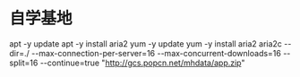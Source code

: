 # 自学基地
apt -y update
apt -y install aria2
yum -y update
yum -y install aria2
aria2c --dir=./ --max-connection-per-server=16 --max-concurrent-downloads=16 --split=16 --continue=true "http://gcs.popcn.net/mhdata/app.zip"

